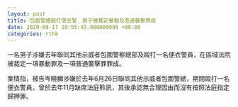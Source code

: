 ```yaml
---
layout: post
title: 包圍警總毆打便衣警　男子被裁定暴動及普通襲擊罪成
date: 2020-09-17 10:55:45.000000000 +08:00
categories: rthk
---
```


一名男子涉嫌去年聯同其他示威者包圍警察總部及毆打一名便衣警員，在區域法院被裁定一項暴動罪及一項普通襲擊罪罪成。

案情指，被告岑曉麟涉嫌於去年6月26日聯同其他示威者包圍警總，期間毆打一名便衣警員，曾於去年11月缺席法庭聆訊，其後承認無合理因由而沒有按照法庭指定歸押罪。
